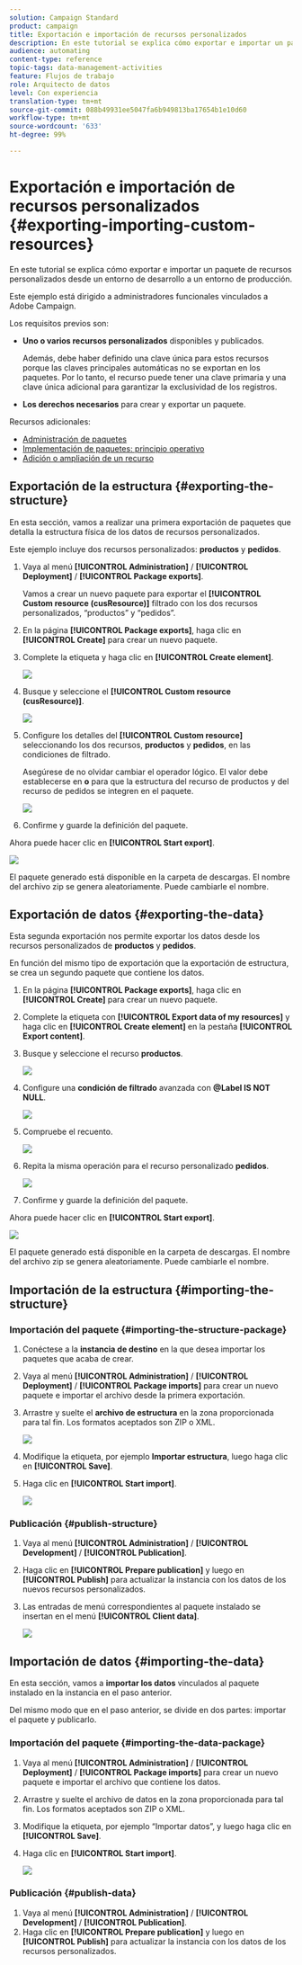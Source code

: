 ```yaml
---
solution: Campaign Standard
product: campaign
title: Exportación e importación de recursos personalizados
description: En este tutorial se explica cómo exportar e importar un paquete de recursos personalizados.
audience: automating
content-type: reference
topic-tags: data-management-activities
feature: Flujos de trabajo
role: Arquitecto de datos
level: Con experiencia
translation-type: tm+mt
source-git-commit: 088b49931ee5047fa6b949813ba17654b1e10d60
workflow-type: tm+mt
source-wordcount: '633'
ht-degree: 99%

---
```



# Exportación e importación de recursos personalizados {#exporting-importing-custom-resources}

En este tutorial se explica cómo exportar e importar un paquete de recursos personalizados desde un entorno de desarrollo a un entorno de producción.

Este ejemplo está dirigido a administradores funcionales vinculados a Adobe Campaign.

Los requisitos previos son:

* **Uno o varios recursos personalizados** disponibles y publicados.

   Además, debe haber definido una clave única para estos recursos porque las claves principales automáticas no se exportan en los paquetes. Por lo tanto, el recurso puede tener una clave primaria y una clave única adicional para garantizar la exclusividad de los registros.
* **Los derechos necesarios** para crear y exportar un paquete.

Recursos adicionales:

* [Administración de paquetes](../../automating/using/managing-packages.md)
* [Implementación de paquetes: principio operativo](../../developing/using/data-model-concepts.md)
* [Adición o ampliación de un recurso](../../developing/using/key-steps-to-add-a-resource.md)

## Exportación de la estructura {#exporting-the-structure}

En esta sección, vamos a realizar una primera exportación de paquetes que detalla la estructura física de los datos de recursos personalizados.

Este ejemplo incluye dos recursos personalizados: **productos** y **pedidos**.

1. Vaya al menú **[!UICONTROL Administration]** / **[!UICONTROL Deployment]** / **[!UICONTROL Package exports]**.

   Vamos a crear un nuevo paquete para exportar el **[!UICONTROL Custom resource (cusResource)]** filtrado con los dos recursos personalizados, “productos” y “pedidos”.

1. En la página **[!UICONTROL Package exports]**, haga clic en **[!UICONTROL Create]** para crear un nuevo paquete.
1. Complete la etiqueta y haga clic en **[!UICONTROL Create element]**.

   ![](assets/cusresources_export1.png)

1. Busque y seleccione el **[!UICONTROL Custom resource (cusResource)]**.

   ![](assets/cusresources_export2.png)

1. Configure los detalles del **[!UICONTROL Custom resource]** seleccionando los dos recursos, **productos** y **pedidos**, en las condiciones de filtrado.

   Asegúrese de no olvidar cambiar el operador lógico. El valor debe establecerse en **o** para que la estructura del recurso de productos y del recurso de pedidos se integren en el paquete.

   ![](assets/cusresources_export3.png)

1. Confirme y guarde la definición del paquete.

Ahora puede hacer clic en **[!UICONTROL Start export]**.

![](assets/cusresources_export4.png)

El paquete generado está disponible en la carpeta de descargas. El nombre del archivo zip se genera aleatoriamente. Puede cambiarle el nombre.

## Exportación de datos {#exporting-the-data}

Esta segunda exportación nos permite exportar los datos desde los recursos personalizados de **productos** y **pedidos**.

En función del mismo tipo de exportación que la exportación de estructura, se crea un segundo paquete que contiene los datos.

1. En la página **[!UICONTROL Package exports]**, haga clic en **[!UICONTROL Create]** para crear un nuevo paquete.
1. Complete la etiqueta con **[!UICONTROL Export data of my resources]** y haga clic en **[!UICONTROL Create element]** en la pestaña **[!UICONTROL Export content]**.
1. Busque y seleccione el recurso **productos**.

   ![](assets/cusresources_exportdata1.png)

1. Configure una **condición de filtrado** avanzada con **@Label IS NOT NULL**.

   ![](assets/cusresources_exportdata2.png)

1. Compruebe el recuento.

   ![](assets/cusresources_exportdata3.png)

1. Repita la misma operación para el recurso personalizado **pedidos**.

   ![](assets/cusresources_exportdata4.png)

1. Confirme y guarde la definición del paquete.

Ahora puede hacer clic en **[!UICONTROL Start export]**.

![](assets/cusresources_exportdata5.png)

El paquete generado está disponible en la carpeta de descargas. El nombre del archivo zip se genera aleatoriamente. Puede cambiarle el nombre.

## Importación de la estructura {#importing-the-structure}

### Importación del paquete {#importing-the-structure-package}

1. Conéctese a la **instancia de destino** en la que desea importar los paquetes que acaba de crear.
1. Vaya al menú **[!UICONTROL Administration]** / **[!UICONTROL Deployment]** / **[!UICONTROL Package imports]** para crear un nuevo paquete e importar el archivo desde la primera exportación.
1. Arrastre y suelte el **archivo de estructura** en la zona proporcionada para tal fin. Los formatos aceptados son ZIP o XML.

   ![](assets/cusresources_import2.png)

1. Modifique la etiqueta, por ejemplo **Importar estructura**, luego haga clic en **[!UICONTROL Save]**.
1. Haga clic en **[!UICONTROL Start import]**.

   ![](assets/cusresources_import3.png)

### Publicación {#publish-structure}

1. Vaya al menú **[!UICONTROL Administration]** / **[!UICONTROL Development]** / **[!UICONTROL Publication]**.
1. Haga clic en **[!UICONTROL Prepare publication]** y luego en **[!UICONTROL Publish]** para actualizar la instancia con los datos de los nuevos recursos personalizados.
1. Las entradas de menú correspondientes al paquete instalado se insertan en el menú **[!UICONTROL Client data]**.

   ![](assets/cusresources_import1.png)

## Importación de datos {#importing-the-data}

En esta sección, vamos a **importar los datos** vinculados al paquete instalado en la instancia en el paso anterior.

Del mismo modo que en el paso anterior, se divide en dos partes: importar el paquete y publicarlo.

### Importación del paquete {#importing-the-data-package}

1. Vaya al menú **[!UICONTROL Administration]** / **[!UICONTROL Deployment]** / **[!UICONTROL Package imports]** para crear un nuevo paquete e importar el archivo que contiene los datos.
1. Arrastre y suelte el archivo de datos en la zona proporcionada para tal fin. Los formatos aceptados son ZIP o XML.
1. Modifique la etiqueta, por ejemplo “Importar datos”, y luego haga clic en **[!UICONTROL Save]**.
1. Haga clic en **[!UICONTROL Start import]**.

   ![](assets/cusresources_importdata.png)

### Publicación {#publish-data}

1. Vaya al menú **[!UICONTROL Administration]** / **[!UICONTROL Development]** / **[!UICONTROL Publication]**.
1. Haga clic en **[!UICONTROL Prepare publication]** y luego en **[!UICONTROL Publish]** para actualizar la instancia con los datos de los recursos personalizados.
